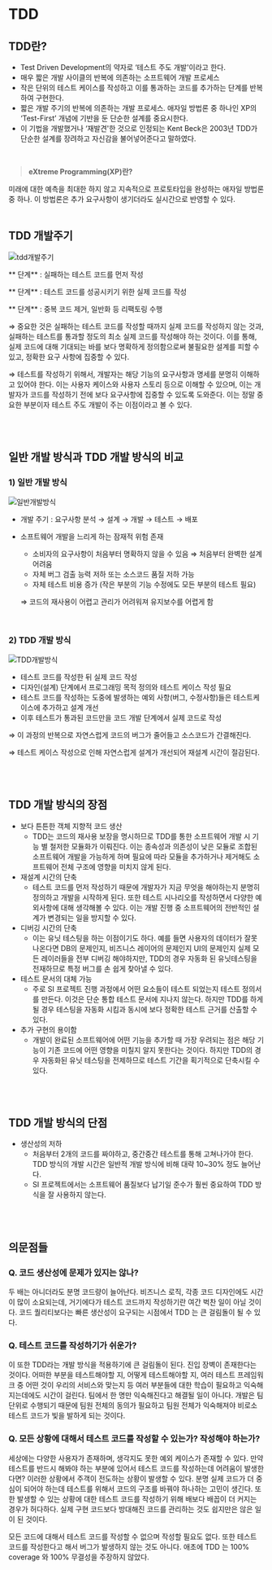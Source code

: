 # TDD

## TDD란?

- Test Driven Development의 약자로 ‘테스트 주도 개발'이라고 한다.
- 매우 짧은 개발 사이클의 반복에 의존하는 소프트웨어 개발 프로세스
- 작은 단위의 테스트 케이스를 작성하고 이를 통과하는 코드를 추가하는 단계를 반복하여 구현한다.
- 짧은 개발 주기의 반복에 의존하는 개발 프로세스. 애자일 방법론 중 하나인 XP의 ‘Test-First’ 개념에 기반을 둔 단순한 설계를 중요시한다.
- 이 기법을 개발했거나 ‘재발견'한 것으로 인정되는 Kent Beck은 2003년 TDD가 단순한 설계를 장려하고 자신감을 불어넣어준다고 말하였다.
<br/>

> **eXtreme Programming(XP)란?**
> 

미래에 대한 예측을 최대한 하지 않고 지속적으로 프로토타입을 완성하는 애자일 방법론 중 하나. 이 방법론은 추가 요구사항이 생기더라도 실시간으로 반영할 수 있다.
<br/><br/>

## TDD 개발주기


![tdd개발주기](https://user-images.githubusercontent.com/67946662/163696559-e4d7d2ef-3da2-46b1-b2fd-758565c3c76b.png)


** <Red> 단계** : 실패하는 테스트 코드를 먼저 작성

** <Green> 단계** : 테스트 코드를 성공시키기 위한 실제 코드를 작성

** <Yellow> 단계** : 중복 코드 제거, 일반화 등 리팩토링 수행

⇒ 중요한 것은 실패하는 테스트 코드를 작성할 때까지 실제 코드를 작성하지 않는 것과, 실패하는 테스트를 통과할 정도의 최소 실제 코드를 작성해야 하는 것이다. 이를 통해, 실제 코드에 대해 기대되는 바를 보다 명확하게 정의함으로써 불필요한 설계를 피할 수 있고, 정확한 요구 사항에 집중할 수 있다.

⇒ 테스트를 작성하기 위해서, 개발자는 해당 기능의 요구사항과 명세를 분명히 이해하고 있어야 한다. 이는 사용자 케이스와 사용자 스토리 등으로 이해할 수 있으며, 이는 개발자가 코드를 작성하기 전에 보다 요구사항에 집중할 수 있도록 도와준다. 이는 정말 중요한 부분이자 테스트 주도 개발이 주는 이점이라고 볼 수 있다.

<br/><br/>
  
## 일반 개발 방식과 TDD 개발 방식의 비교

### 1) 일반 개발 방식

![일반개발방식](https://user-images.githubusercontent.com/67946662/163696565-d736ed78-3d2d-4f4b-99fe-dc8fb526197d.png)


- 개발 주기 : 요구사항 분석 → 설계 → 개발 → 테스트 → 배포
- 소프트웨어 개발을 느리게 하는 잠재적 위험 존재
    - 소비자의 요구사항이 처음부터 명확하지 않을 수 있음 ⇒ 처음부터 완벽한 설계 어려움
    - 자체 버그 검출 능력 저하 또는 소스코드 품질 저하 가능
    - 자체 테스트 비용 증가 (작은 부분의 기능 수정에도 모든 부분의 테스트 필요)
    
    ⇒ 코드의 재사용이 어렵고 관리가 어려워져 유지보수를 어렵게 함
    
<br/>

### 2) TDD 개발 방식
  
![TDD개발방식](https://user-images.githubusercontent.com/67946662/163696569-68774df5-be67-4347-b9a4-525eadbdc072.png)

  
- 테스트 코드를 작성한 뒤 실제 코드 작성
- 디자인(설계) 단계에서 프로그래밍 목적 정의와 테스트 케이스 작성 필요
- 테스트 코드를 작성하는 도중에 발생하는 예외 사항(버그, 수정사항)들은 테스트케이스에 추가하고 설계 개선
- 이후 테스트가 통과된 코드만을 코드 개발 단계에서 실제 코드로 작성

⇒ 이 과정의 반복으로 자연스럽게 코드의 버그가 줄어들고 소스코드가 간결해진다.

⇒ 테스트 케이스 작성으로 인해 자연스럽게 설계가 개선되어 재설계 시간이 절감된다.

<br/><br/>

## TDD 개발 방식의 장점

- 보다 튼튼한 객체 지향적 코드 생산
    - TDD는 코드의 재사용 보장을 명시하므로 TDD를 통한 소프트웨어 개발 시 기능 별 철저한 모듈화가 이뤄진다. 이는 종속성과 의존성이 낮은 모듈로 조합된 소프트웨어 개발을 가능하게 하며 필요에 따라 모듈을 추가하거나 제거해도 소프트웨어 전체 구조에 영향을 미치지 않게 된다.
- 재설계 시간의 단축
    - 테스트 코드를 먼저 작성하기 때문에 개발자가 지금 무엇을 해야하는지 분명히 정의하고 개발을 시작하게 된다. 또한 테스트 시나리오를 작성하면서 다양한 예외사항에 대해 생각해볼 수 있다. 이는 개발 진행 중 소프트웨어의 전반적인 설계가 변경되는 일을 방지할 수 있다.
- 디버깅 시간의 단축
    - 이는 유닛 테스팅을 하는 이점이기도 하다. 예를 들면 사용자의 데이터가 잘못 나온다면 DB의 문제인지, 비즈니스 레이어의 문제인지 UI의 문제인지 실제 모든 레이러들을 전부 디버깅 해야하지만, TDD의 경우 자동화 된 유닛테스팅을 전재하므로 특정 버그를 손 쉽게 찾아낼 수 있다.
- 테스트 문서의 대체 가능
    - 주로 SI 프로젝트 진행 과정에서 어떤 요소들이 테스트 되었는지 테스트 정의서를 만든다. 이것은 단순 통합 테스트 문서에 지나지 않는다. 하지만 TDD를 하게 될 경우 테스팅을 자동화 시킴과 동시에 보다 정확한 테스트 근거를 산출할 수 있다.
- 추가 구현의 용이함
    - 개발이 완료된 소프트웨어에 어떤 기능을 추가할 때 가장 우려되는 점은 해당 기능이 기존 코드에 어떤 영향을 미칠지 알지 못한다는 것이다. 하지만 TDD의 경우 자동화된 유닛 테스팅을 전제하므로 테스트 기간을 획기적으로 단축시킬 수 있다.
    
<br/><br/>

## TDD 개발 방식의 단점

- 생산성의 저하
    - 처음부터 2개의 코드를 짜야하고, 중간중간 테스트를 통해 고쳐나가야 한다. TDD 방식의 개발 시간은 일반적 개발 방식에 비해 대략 10~30% 정도 늘어난다.
    - SI 프로젝트에서는 소프트웨어 품질보다 납기일 준수가 훨씬 중요하여 TDD 방식을 잘 사용하지 않는다.
    
<br/><br/>

## **의문점들**

### **Q. 코드 생산성에 문제가 있지는 않나?**

두 배는 아니더라도 분명 코드량이 늘어난다. 비즈니스 로직, 각종 코드 디자인에도 시간이 많이 소요되는데, 거기에다가 테스트 코드까지 작성하기란 여간 벅찬 일이 아닐 것이다. 코드 퀄리티보다는 빠른 생산성이 요구되는 시점에서 TDD 는 큰 걸림돌이 될 수 있다.

### **Q. 테스트 코드를 작성하기가 쉬운가?**

이 또한 TDD라는 개발 방식을 적용하기에 큰 걸림돌이 된다. 진입 장벽이 존재한다는 것이다. 어떠한 부분을 테스트해야할 지, 어떻게 테스트해야할 지, 여러 테스트 프레임워크 중 어떤 것이 우리의 서비스와 맞는지 등 여러 부분들에 대한 학습이 필요하고 익숙해지는데에도 시간이 걸린다. 팀에서 한 명만 익숙해진다고 해결될 일이 아니다. 개발은 팀 단위로 수행되기 때문에 팀원 전체의 동의가 필요하고 팀원 전체가 익숙해져야 비로소 테스트 코드가 빛을 발하게 되는 것이다.

### **Q. 모든 상황에 대해서 테스트 코드를 작성할 수 있는가? 작성해야 하는가?**

세상에는 다양한 사용자가 존재하며, 생각지도 못한 예외 케이스가 존재할 수 있다. 만약 테스트를 반드시 해봐야 하는 부분에 있어서 테스트 코드를 작성하는데 어려움이 발생한다면? 이러한 상황에서 주객이 전도하는 상황이 발생할 수 있다. 분명 실제 코드가 더 중심이 되어야 하는데 테스트를 위해서 코드의 구조를 바꿔야 하나하는 고민이 생긴다. 또한 발생할 수 있는 상황에 대한 테스트 코드를 작성하기 위해 배보다 배꼽이 더 커지는 경우가 허다하다. 실제 구현 코드보다 방대해진 코드를 관리하는 것도 쉽지만은 않은 일이 된 것이다.

모든 코드에 대해서 테스트 코드를 작성할 수 없으며 작성할 필요도 없다. 또한 테스트 코드를 작성한다고 해서 버그가 발생하지 않는 것도 아니다. 애초에 TDD 는 100% coverage 와 100% 무결성을 주장하지 않았다.
